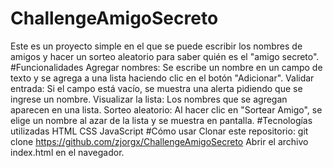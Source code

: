 # ChallengeAmigoSecreto
Este es un proyecto simple en el que se puede escribir los nombres de amigos y hacer un sorteo aleatorio para saber quién es el "amigo secreto".
#Funcionalidades
Agregar nombres: Se escribe un nombre en un campo de texto y se agrega a una lista haciendo clic en el botón "Adicionar".
Validar entrada: Si el campo está vacío, se muestra una alerta pidiendo que se ingrese un nombre.
Visualizar la lista: Los nombres que se agregan aparecen en una lista.
Sorteo aleatorio: Al hacer clic en "Sortear Amigo", se elige un nombre al azar de la lista y se muestra en pantalla.
#Tecnologías utilizadas
HTML
CSS
JavaScript
#Cómo usar
Clonar este repositorio: git clone https://github.com/zjorgx/ChallengeAmigoSecreto Abrir el archivo index.html en el navegador.
